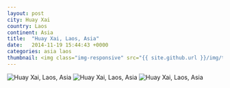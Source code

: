 ```yaml
---
layout: post
city: Huay Xai
country: Laos
continent: Asia
title:  "Huay Xai, Laos, Asia"
date:   2014-11-19 15:44:43 +0000
categories: asia laos
thumbnail: <img class="img-responsive" src="{{ site.github.url }}/img/thumbnails/houeisai-1.jpg" alt="Houei Sai, Huay Xai Laos" />
---
```


<div class="img-container">
	<img class="img-responsive" src="{{ site.github.url }}/img/countries/laos/houeisai-1.jpg" alt="Huay Xai, Laos, Asia"/>
	<img class="img-responsive" src="{{ site.github.url }}/img/countries/laos/houeisai-2.jpg" alt="Huay Xai, Laos, Asia"/>
	<img class="img-responsive" src="{{ site.github.url }}/img/countries/laos/houeisai-3.jpg" alt="Huay Xai, Laos, Asia"/>
</div>
